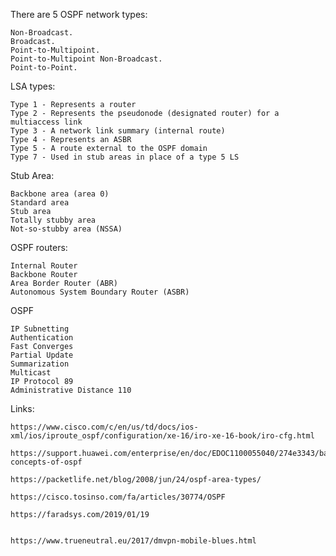 There are 5 OSPF network types:

    Non-Broadcast.
    Broadcast.
    Point-to-Multipoint.
    Point-to-Multipoint Non-Broadcast.
    Point-to-Point.
    
LSA types:

    Type 1 - Represents a router
    Type 2 - Represents the pseudonode (designated router) for a multiaccess link
    Type 3 - A network link summary (internal route)
    Type 4 - Represents an ASBR
    Type 5 - A route external to the OSPF domain
    Type 7 - Used in stub areas in place of a type 5 LS
    
Stub Area:
    
    Backbone area (area 0)
    Standard area
    Stub area
    Totally stubby area
    Not-so-stubby area (NSSA)
    
 
OSPF routers:

    Internal Router
    Backbone Router
    Area Border Router (ABR)
    Autonomous System Boundary Router (ASBR)

OSPF
    
    IP Subnetting
    Authentication
    Fast Converges
    Partial Update
    Summarization
    Multicast
    IP Protocol 89
    Administrative Distance 110

   
Links:


    https://www.cisco.com/c/en/us/td/docs/ios-xml/ios/iproute_ospf/configuration/xe-16/iro-xe-16-book/iro-cfg.html
    
    https://support.huawei.com/enterprise/en/doc/EDOC1100055040/274e3343/basic-concepts-of-ospf
    
    https://packetlife.net/blog/2008/jun/24/ospf-area-types/
    
    https://cisco.tosinso.com/fa/articles/30774/OSPF
    
    https://faradsys.com/2019/01/19
    
    
    https://www.trueneutral.eu/2017/dmvpn-mobile-blues.html
    
    
    
 
